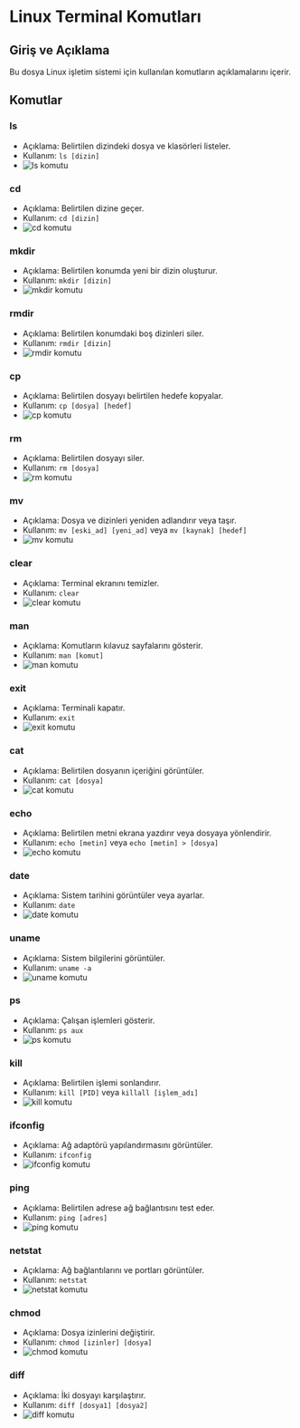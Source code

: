 # Linux Terminal Komutları
## Giriş ve Açıklama
Bu dosya Linux işletim sistemi için kullanılan komutların açıklamalarını içerir.
## Komutlar
### ls
* Açıklama: Belirtilen dizindeki dosya ve klasörleri listeler.
* Kullanım: `ls [dizin]`
* ![ls komutu](Pictures/ls.png)
### cd
* Açıklama: Belirtilen dizine geçer.
* Kullanım: `cd [dizin]`
* ![cd komutu](Pictures/cd.png)
### mkdir
* Açıklama: Belirtilen konumda yeni bir dizin oluşturur.
* Kullanım: `mkdir [dizin]`
* ![mkdir komutu](Pictures/mkdir.png)
### rmdir
* Açıklama: Belirtilen konumdaki boş dizinleri siler.
* Kullanım: `rmdir [dizin]`
* ![rmdir komutu](Pictures/rmdir.png)
### cp
* Açıklama: Belirtilen dosyayı belirtilen hedefe kopyalar.
* Kullanım: `cp [dosya] [hedef]`
* ![cp komutu](Pictures/cp.png)
### rm
* Açıklama: Belirtilen dosyayı siler.
* Kullanım: `rm [dosya]`
* ![rm komutu](Pictures/rm.png)
### mv
* Açıklama: Dosya ve dizinleri yeniden adlandırır veya taşır.
* Kullanım: `mv [eski_ad] [yeni_ad]` veya `mv [kaynak] [hedef]`
* ![mv komutu](Pictures/mv.png)
### clear
* Açıklama: Terminal ekranını temizler.
* Kullanım: `clear`
* ![clear komutu](Pictures/clear.png)
### man
* Açıklama: Komutların kılavuz sayfalarını gösterir.
* Kullanım: `man [komut]`
* ![man komutu](Pictures/man.png)
### exit
* Açıklama: Terminali kapatır.
* Kullanım: `exit`
* ![exit komutu](Pictures/exit.png)
### cat
* Açıklama: Belirtilen dosyanın içeriğini görüntüler.
* Kullanım: `cat [dosya]`
* ![cat komutu](Pictures/cat.png)
### echo
* Açıklama: Belirtilen metni ekrana yazdırır veya dosyaya yönlendirir.
* Kullanım: `echo [metin]` veya `echo [metin] > [dosya]`
* ![echo komutu](Pictures/echo.png)
### date
* Açıklama: Sistem tarihini görüntüler veya ayarlar.
* Kullanım: `date`
* ![date komutu](Pictures/date.png)
### uname
* Açıklama: Sistem bilgilerini görüntüler.
* Kullanım: `uname -a`
* ![uname komutu](Pictures/uname.png)
### ps
* Açıklama: Çalışan işlemleri gösterir.
* Kullanım: `ps aux`
* ![ps komutu](Pictures/ps.png)
### kill
* Açıklama: Belirtilen işlemi sonlandırır.
* Kullanım: `kill [PID]` veya `killall [işlem_adı]`
* ![kill komutu](Pictures/kill.png)
### ifconfig
* Açıklama: Ağ adaptörü yapılandırmasını görüntüler.
* Kullanım: `ifconfig`
* ![ifconfig komutu](Pictures/ifconfig.png)
### ping
* Açıklama: Belirtilen adrese ağ bağlantısını test eder.
* Kullanım: `ping [adres]`
* ![ping komutu](Pictures/ping.png)
### netstat
* Açıklama: Ağ bağlantılarını ve portları görüntüler.
* Kullanım: `netstat`
* ![netstat komutu](Pictures/netstat.png)
### chmod
* Açıklama: Dosya izinlerini değiştirir.
* Kullanım: `chmod [izinler] [dosya]`
* ![chmod komutu](Pictures/chmod.png)
### diff
* Açıklama: İki dosyayı karşılaştırır.
* Kullanım: `diff [dosya1] [dosya2]`
* ![diff komutu](Pictures/diff.png)
